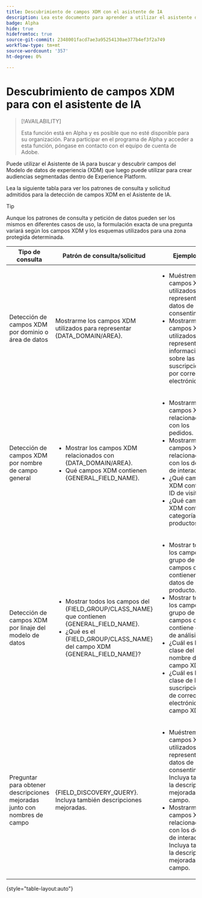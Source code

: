 ```yaml
---
title: Descubrimiento de campos XDM con el asistente de IA
description: Lea este documento para aprender a utilizar el asistente de IA para la detección de campos del modelo de datos de experiencia (XDM).
badge: Alpha
hide: true
hidefromtoc: true
source-git-commit: 2348001facd7ae3a95254130ae377b4ef3f2a749
workflow-type: tm+mt
source-wordcount: '357'
ht-degree: 0%

---
```


# Descubrimiento de campos XDM para con el asistente de IA

>[!AVAILABILITY]
>
>Esta función está en Alpha y es posible que no esté disponible para su organización. Para participar en el programa de Alpha y acceder a esta función, póngase en contacto con el equipo de cuenta de Adobe.

Puede utilizar el Asistente de IA para buscar y descubrir campos del Modelo de datos de experiencia (XDM) que luego puede utilizar para crear audiencias segmentadas dentro de Experience Platform.

Lea la siguiente tabla para ver los patrones de consulta y solicitud admitidos para la detección de campos XDM en el Asistente de IA.

>[!TIP]
>
>Aunque los patrones de consulta y petición de datos pueden ser los mismos en diferentes casos de uso, la formulación exacta de una pregunta variará según los campos XDM y los esquemas utilizados para una zona protegida determinada.

| Tipo de consulta | Patrón de consulta/solicitud | Ejemplos |
| --- | --- | --- |
| Detección de campos XDM por dominio o área de datos | Mostrarme los campos XDM utilizados para representar {DATA_DOMAIN/AREA}. | <ul><li>Muéstreme los campos XDM utilizados para representar los datos de consentimiento.</li><li>Mostrarme los campos XDM utilizados para representar información sobre las suscripciones por correo electrónico.</li></ul> |
| Detección de campos XDM por nombre de campo general | <ul><li>Mostrar los campos XDM relacionados con {DATA_DOMAIN/AREA}.</li><li>Qué campos XDM contienen {GENERAL_FIELD_NAME}.</li></ul> | <ul><li>Mostrarme los campos XDM relacionados con los pedidos.</li><li>Mostrarme los campos XDM relacionados con los detalles de interacción.</li><li>¿Qué campo XDM contiene ID de visitante?</li><li>¿Qué campo XDM contiene categorías de productos?</li></ul> |
| Detección de campos XDM por linaje del modelo de datos | <ul><li>Mostrar todos los campos del {FIELD_GROUP/CLASS_NAME} que contienen {GENERAL_FIELD_NAME}.</li><li>¿Qué es el {FIELD_GROUP/CLASS_NAME} del campo XDM {GENERAL_FIELD_NAME}?</li></ul> | <ul><li>Mostrar todos los campos del grupo de campos que contienen datos de producto.</li><li>Mostrar todos los campos del grupo de campos que contiene datos de análisis.</li><li>¿Cuál es la clase del nombre del campo XDM?</li><li>¿Cuál es la clase de las suscripciones de correo electrónico del campo XDM?</li></ul> |
| Preguntar para obtener descripciones mejoradas junto con nombres de campo | {FIELD_DISCOVERY_QUERY}. Incluya también descripciones mejoradas. | <ul><li>Muéstreme los campos XDM utilizados para representar los datos de consentimiento. Incluya también la descripción mejorada del campo.</li><li>Mostrarme los campos XDM relacionados con los detalles de interacción. Incluya también la descripción mejorada del campo.</li></ul> |

{style="table-layout:auto"}